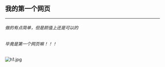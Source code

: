 ## 我的第一个网页
* * *
###### 做的有点简单，但是颜值上还是可以的
###### 毕竟是第一个网页嘛！！！
![h1.jpg](http://ww1.sinaimg.cn/large/0074PogOgy1g7eiq8auuvj31h90rf4d0.jpg)